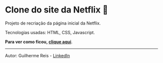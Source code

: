 # Clone do site da Netflix :movie_camera:

Projeto de recriação da página inicial da Netflix.

Tecnologias usadas: HTML, CSS, Javascript.

**Para ver como ficou, [clique aqui](https://guilhermereisdev.github.io/clone-pagina-netflix/)**.

------

Autor: Guilherme Reis - [LinkedIn](https://www.linkedin.com/in/guilhermereisdev/)

